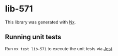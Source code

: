 # lib-571

This library was generated with [Nx](https://nx.dev).

## Running unit tests

Run `nx test lib-571` to execute the unit tests via [Jest](https://jestjs.io).
